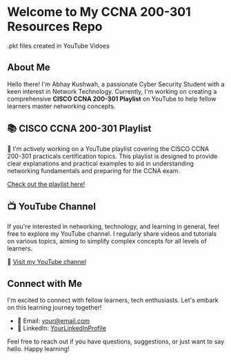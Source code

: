 # Welcome to My CCNA 200-301 Resources Repo
.pkt files created in YouTube Vidoes
## About Me
Hello there! I'm Abhay Kushwah, a passionate Cyber Security Student with a keen interest in Network Technology. Currently, I'm working on creating a comprehensive **CISCO CCNA 200-301 Playlist** on YouTube to help fellow learners master networking concepts.

## 📚 CISCO CCNA 200-301 Playlist

🎥 I'm actively working on a YouTube playlist covering the CISCO CCNA 200-301 practicals certification topics. This playlist is designed to provide clear explanations and practical examples to aid in understanding networking fundamentals and preparing for the CCNA exam.

[Check out the playlist here!](https://www.youtube.com/playlist?list=PLmY7nCxt9pN_bAldER_90fQ3FdWAZq_ER)

## 📺 YouTube Channel

If you're interested in networking, technology, and learning in general, feel free to explore my YouTube channel. I regularly share videos and tutorials on various topics, aiming to simplify complex concepts for all levels of learners.

🔗 [Visit my YouTube channel](https://www.youtube.com/@abhaykushwah)

## Connect with Me

I'm excited to connect with fellow learners, tech enthusiasts. Let's embark on this learning journey together!

- 📧 Email: [your@email.com](mailto:abhaykushwah999@gmail.com)
- 💼 LinkedIn: [YourLinkedInProfile](https://www.linkedin.com/in/AbhayKushwah/)

Feel free to reach out if you have questions, suggestions, or just want to say hello. Happy learning!

